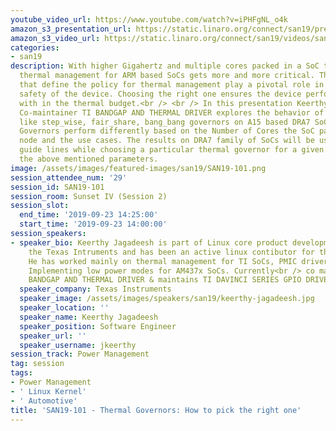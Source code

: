 ```yaml
---
youtube_video_url: https://www.youtube.com/watch?v=iPHFgNL_o4k
amazon_s3_presentation_url: https://static.linaro.org/connect/san19/presentations/san19-101.pdf
amazon_s3_video_url: https://static.linaro.org/connect/san19/videos/san19-101.mp4
categories:
- san19
description: With higher Gigahertz and multiple cores packed in a SoC the need for
  thermal management for ARM based SoCs gets more and more critical. Thermal governors
  that define the policy for thermal management play a pivotal role in ensuring thermal
  safety of the device. Choosing the right one ensures the device performs optimally
  with in the thermal budget.<br /> <br /> In this presentation Keerthy Jagadeesh,
  Co-maintainer TI BANDGAP AND THERMAL DRIVER explores the behavior of existing governors
  like step_wise, fair_share, bang_bang governors on A15 based DRA7 SoCs as an example.
  Governors perform differently based on the Number of Cores the SoC packs, the process
  node and the use cases. The results on DRA7 family of SoCs will be used to provide
  guide lines while choosing a particular thermal governor for a given SoC based on
  the above mentioned parameters.
image: /assets/images/featured-images/san19/SAN19-101.png
session_attendee_num: '29'
session_id: SAN19-101
session_room: Sunset IV (Session 2)
session_slot:
  end_time: '2019-09-23 14:25:00'
  start_time: '2019-09-23 14:00:00'
session_speakers:
- speaker_bio: Keerthy Jagadeesh is part of Linux core product development team of
    the Texas Intruments and has been an active linux contibutor for the past 8+ years.
    He has worked mainly on thermal management for TI SoCs, PMIC driver development,
    Implementing low power modes for AM437x SoCs. Currently<br /> co maintains TI
    BANDGAP AND THERMAL DRIVER & maintains TI DAVINCI SERIES GPIO DRIVER.
  speaker_company: Texas Instruments
  speaker_image: /assets/images/speakers/san19/keerthy-jagadeesh.jpg
  speaker_location: ''
  speaker_name: Keerthy Jagadeesh
  speaker_position: Software Engineer
  speaker_url: ''
  speaker_username: jkeerthy
session_track: Power Management
tag: session
tags:
- Power Management
- ' Linux Kernel'
- ' Automotive'
title: 'SAN19-101 - Thermal Governors: How to pick the right one'
---
```

